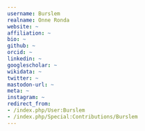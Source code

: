 ```yaml
---
username: Burslem
realname: Onne Ronda
website: ~
affiliation: ~
bio: ~
github: ~
orcid: ~
linkedin: ~
googlescholar: ~
wikidata: ~
twitter: ~
mastodon-url: ~
meta: ~
instagram: ~
redirect_from:
- /index.php/User:Burslem
- /index.php/Special:Contributions/Burslem
---
```

